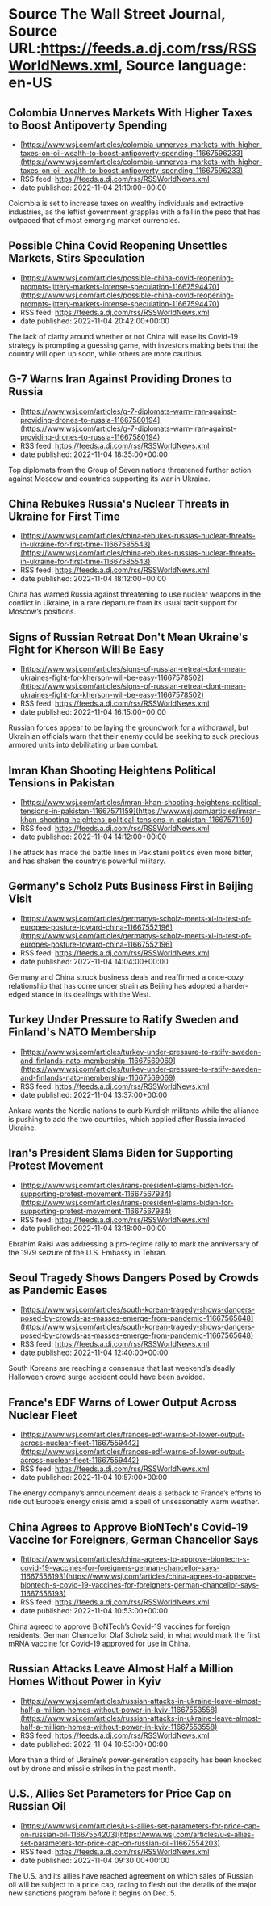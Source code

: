 # Source The Wall Street Journal, Source URL:https://feeds.a.dj.com/rss/RSSWorldNews.xml, Source language: en-US

## Colombia Unnerves Markets With Higher Taxes to Boost Antipoverty Spending
 - [https://www.wsj.com/articles/colombia-unnerves-markets-with-higher-taxes-on-oil-wealth-to-boost-antipoverty-spending-11667596233](https://www.wsj.com/articles/colombia-unnerves-markets-with-higher-taxes-on-oil-wealth-to-boost-antipoverty-spending-11667596233)
 - RSS feed: https://feeds.a.dj.com/rss/RSSWorldNews.xml
 - date published: 2022-11-04 21:10:00+00:00

Colombia is set to increase taxes on wealthy individuals and extractive industries, as the leftist government grapples with a fall in the peso that has outpaced that of most emerging market currencies.

## Possible China Covid Reopening Unsettles Markets, Stirs Speculation
 - [https://www.wsj.com/articles/possible-china-covid-reopening-prompts-jittery-markets-intense-speculation-11667594470](https://www.wsj.com/articles/possible-china-covid-reopening-prompts-jittery-markets-intense-speculation-11667594470)
 - RSS feed: https://feeds.a.dj.com/rss/RSSWorldNews.xml
 - date published: 2022-11-04 20:42:00+00:00

The lack of clarity around whether or not China will ease its Covid-19 strategy is prompting a guessing game, with investors making bets that the country will open up soon, while others are more cautious.

## G-7 Warns Iran Against Providing Drones to Russia
 - [https://www.wsj.com/articles/g-7-diplomats-warn-iran-against-providing-drones-to-russia-11667580194](https://www.wsj.com/articles/g-7-diplomats-warn-iran-against-providing-drones-to-russia-11667580194)
 - RSS feed: https://feeds.a.dj.com/rss/RSSWorldNews.xml
 - date published: 2022-11-04 18:35:00+00:00

Top diplomats from the Group of Seven nations threatened further action against Moscow and countries supporting its war in Ukraine.

## China Rebukes Russia's Nuclear Threats in Ukraine for First Time
 - [https://www.wsj.com/articles/china-rebukes-russias-nuclear-threats-in-ukraine-for-first-time-11667585543](https://www.wsj.com/articles/china-rebukes-russias-nuclear-threats-in-ukraine-for-first-time-11667585543)
 - RSS feed: https://feeds.a.dj.com/rss/RSSWorldNews.xml
 - date published: 2022-11-04 18:12:00+00:00

China has warned Russia against threatening to use nuclear weapons in the conflict in Ukraine, in a rare departure from its usual tacit support for Moscow’s positions.

## Signs of Russian Retreat Don't Mean Ukraine's Fight for Kherson Will Be Easy
 - [https://www.wsj.com/articles/signs-of-russian-retreat-dont-mean-ukraines-fight-for-kherson-will-be-easy-11667578502](https://www.wsj.com/articles/signs-of-russian-retreat-dont-mean-ukraines-fight-for-kherson-will-be-easy-11667578502)
 - RSS feed: https://feeds.a.dj.com/rss/RSSWorldNews.xml
 - date published: 2022-11-04 16:15:00+00:00

Russian forces appear to be laying the groundwork for a withdrawal, but Ukrainian officials warn that their enemy could be seeking to suck precious armored units into debilitating urban combat.

## Imran Khan Shooting Heightens Political Tensions in Pakistan
 - [https://www.wsj.com/articles/imran-khan-shooting-heightens-political-tensions-in-pakistan-11667571159](https://www.wsj.com/articles/imran-khan-shooting-heightens-political-tensions-in-pakistan-11667571159)
 - RSS feed: https://feeds.a.dj.com/rss/RSSWorldNews.xml
 - date published: 2022-11-04 14:12:00+00:00

The attack has made the battle lines in Pakistani politics even more bitter, and has shaken the country’s powerful military.

## Germany's Scholz Puts Business First in Beijing Visit
 - [https://www.wsj.com/articles/germanys-scholz-meets-xi-in-test-of-europes-posture-toward-china-11667552196](https://www.wsj.com/articles/germanys-scholz-meets-xi-in-test-of-europes-posture-toward-china-11667552196)
 - RSS feed: https://feeds.a.dj.com/rss/RSSWorldNews.xml
 - date published: 2022-11-04 14:04:00+00:00

Germany and China struck business deals and reaffirmed a once-cozy relationship that has come under strain as Beijing has adopted a harder-edged stance in its dealings with the West.

## Turkey Under Pressure to Ratify Sweden and Finland's NATO Membership
 - [https://www.wsj.com/articles/turkey-under-pressure-to-ratify-sweden-and-finlands-nato-membership-11667569069](https://www.wsj.com/articles/turkey-under-pressure-to-ratify-sweden-and-finlands-nato-membership-11667569069)
 - RSS feed: https://feeds.a.dj.com/rss/RSSWorldNews.xml
 - date published: 2022-11-04 13:37:00+00:00

Ankara wants the Nordic nations to curb Kurdish militants while the alliance is pushing to add the two countries, which applied after Russia invaded Ukraine.

## Iran's President Slams Biden for Supporting Protest Movement
 - [https://www.wsj.com/articles/irans-president-slams-biden-for-supporting-protest-movement-11667567934](https://www.wsj.com/articles/irans-president-slams-biden-for-supporting-protest-movement-11667567934)
 - RSS feed: https://feeds.a.dj.com/rss/RSSWorldNews.xml
 - date published: 2022-11-04 13:18:00+00:00

Ebrahim Raisi was addressing a pro-regime rally to mark the anniversary of the 1979 seizure of the U.S. Embassy in Tehran.

## Seoul Tragedy Shows Dangers Posed by Crowds as Pandemic Eases
 - [https://www.wsj.com/articles/south-korean-tragedy-shows-dangers-posed-by-crowds-as-masses-emerge-from-pandemic-11667565648](https://www.wsj.com/articles/south-korean-tragedy-shows-dangers-posed-by-crowds-as-masses-emerge-from-pandemic-11667565648)
 - RSS feed: https://feeds.a.dj.com/rss/RSSWorldNews.xml
 - date published: 2022-11-04 12:40:00+00:00

South Koreans are reaching a consensus that last weekend’s deadly Halloween crowd surge accident could have been avoided.

## France's EDF Warns of Lower Output Across Nuclear Fleet
 - [https://www.wsj.com/articles/frances-edf-warns-of-lower-output-across-nuclear-fleet-11667559442](https://www.wsj.com/articles/frances-edf-warns-of-lower-output-across-nuclear-fleet-11667559442)
 - RSS feed: https://feeds.a.dj.com/rss/RSSWorldNews.xml
 - date published: 2022-11-04 10:57:00+00:00

The energy company’s announcement deals a setback to France’s efforts to ride out Europe’s energy crisis amid a spell of unseasonably warm weather.

## China Agrees to Approve BioNTech's Covid-19 Vaccine for Foreigners, German Chancellor Says
 - [https://www.wsj.com/articles/china-agrees-to-approve-biontech-s-covid-19-vaccines-for-foreigners-german-chancellor-says-11667556193](https://www.wsj.com/articles/china-agrees-to-approve-biontech-s-covid-19-vaccines-for-foreigners-german-chancellor-says-11667556193)
 - RSS feed: https://feeds.a.dj.com/rss/RSSWorldNews.xml
 - date published: 2022-11-04 10:53:00+00:00

China agreed to approve BioNTech’s Covid-19 vaccines for foreign residents, German Chancellor Olaf Scholz said, in what would mark the first mRNA vaccine for Covid-19 approved for use in China.

## Russian Attacks Leave Almost Half a Million Homes Without Power in Kyiv
 - [https://www.wsj.com/articles/russian-attacks-in-ukraine-leave-almost-half-a-million-homes-without-power-in-kyiv-11667553558](https://www.wsj.com/articles/russian-attacks-in-ukraine-leave-almost-half-a-million-homes-without-power-in-kyiv-11667553558)
 - RSS feed: https://feeds.a.dj.com/rss/RSSWorldNews.xml
 - date published: 2022-11-04 10:53:00+00:00

More than a third of Ukraine’s power-generation capacity has been knocked out by drone and missile strikes in the past month.

## U.S., Allies Set Parameters for Price Cap on Russian Oil
 - [https://www.wsj.com/articles/u-s-allies-set-parameters-for-price-cap-on-russian-oil-11667554203](https://www.wsj.com/articles/u-s-allies-set-parameters-for-price-cap-on-russian-oil-11667554203)
 - RSS feed: https://feeds.a.dj.com/rss/RSSWorldNews.xml
 - date published: 2022-11-04 09:30:00+00:00

The U.S. and its allies have reached agreement on which sales of Russian oil will be subject to a price cap, racing to flesh out the details of the major new sanctions program before it begins on Dec. 5.
